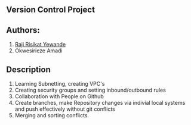 ## Version Control Project

## Authors:
1. [Raji Risikat Yewande](https://github.com/wandexdev)
2. Okwesirieze Amadi

## Description
1. Learning Subnetting, creating VPC's
2. Creating security groups and setting inbound/outbound rules
3. Collaboration with People on Github
4. Create branches, make Repository changes via indivial local systems and push effectively without git conflicts
5. Merging and sorting conflicts.
